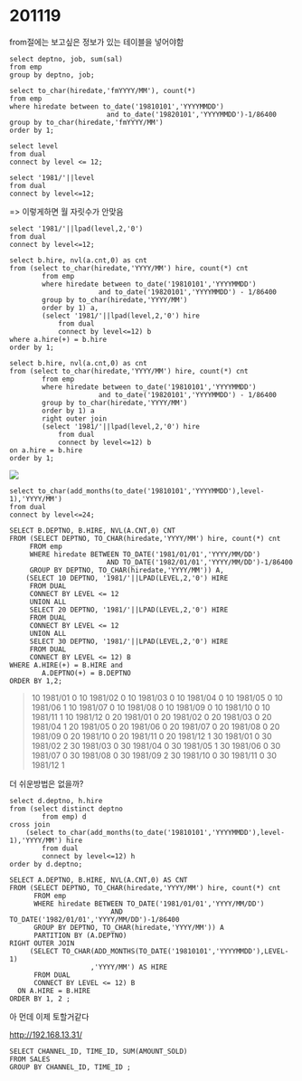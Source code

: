 

# 201119

from절에는 보고싶은 정보가 있는 테이블을 넣어야함

```mysql
select deptno, job, sum(sal)
from emp
group by deptno, job;
```

```mysql
select to_char(hiredate,'fmYYYY/MM'), count(*)
from emp
where hiredate between to_date('19810101','YYYYMMDD')
                        and to_date('19820101','YYYYMMDD')-1/86400
group by to_char(hiredate,'fmYYYY/MM')
order by 1;
```

```mysql
select level
from dual
connect by level <= 12;
```

```mysql
select '1981/'||level
from dual
connect by level<=12;
```

=> 이렇게하면 월 자릿수가 안맞음

```mysql
select '1981/'||lpad(level,2,'0')
from dual
connect by level<=12;
```

```mysql
select b.hire, nvl(a.cnt,0) as cnt
from (select to_char(hiredate,'YYYY/MM') hire, count(*) cnt
        from emp
        where hiredate between to_date('19810101','YYYYMMDD')
                      and to_date('19820101','YYYYMMDD') - 1/86400
        group by to_char(hiredate,'YYYY/MM')
        order by 1) a,
        (select '1981/'||lpad(level,2,'0') hire
            from dual
            connect by level<=12) b
where a.hire(+) = b.hire
order by 1;
```

```mysql
select b.hire, nvl(a.cnt,0) as cnt
from (select to_char(hiredate,'YYYY/MM') hire, count(*) cnt
        from emp
        where hiredate between to_date('19810101','YYYYMMDD')
                      and to_date('19820101','YYYYMMDD') - 1/86400
        group by to_char(hiredate,'YYYY/MM')
        order by 1) a
        right outer join
        (select '1981/'||lpad(level,2,'0') hire
            from dual
            connect by level<=12) b
on a.hire = b.hire
order by 1;
```



<img src="https://user-images.githubusercontent.com/24339310/99634365-b6bf3a00-2a83-11eb-869d-144940b478e7.PNG">

```mysql
select to_char(add_months(to_date('19810101','YYYYMMDD'),level-1),'YYYY/MM')
from dual
connect by level<=24;
```



```mysql
SELECT B.DEPTNO, B.HIRE, NVL(A.CNT,0) CNT
FROM (SELECT DEPTNO, TO_CHAR(hiredate,'YYYY/MM') hire, count(*) cnt
     FROM emp
     WHERE hiredate BETWEEN TO_DATE('1981/01/01','YYYY/MM/DD')
                        AND TO_DATE('1982/01/01','YYYY/MM/DD')-1/86400
     GROUP BY DEPTNO, TO_CHAR(hiredate,'YYYY/MM')) A,
    (SELECT 10 DEPTNO, '1981/'||LPAD(LEVEL,2,'0') HIRE
     FROM DUAL
     CONNECT BY LEVEL <= 12
     UNION ALL
     SELECT 20 DEPTNO, '1981/'||LPAD(LEVEL,2,'0') HIRE
     FROM DUAL
     CONNECT BY LEVEL <= 12
     UNION ALL
     SELECT 30 DEPTNO, '1981/'||LPAD(LEVEL,2,'0') HIRE
     FROM DUAL
     CONNECT BY LEVEL <= 12) B
WHERE A.HIRE(+) = B.HIRE and
        A.DEPTNO(+) = B.DEPTNO
ORDER BY 1,2;
```

> 10	1981/01	0
> 10	1981/02	0
> 10	1981/03	0
> 10	1981/04	0
> 10	1981/05	0
> 10	1981/06	1
> 10	1981/07	0
> 10	1981/08	0
> 10	1981/09	0
> 10	1981/10	0
> 10	1981/11	1
> 10	1981/12	0
> 20	1981/01	0
> 20	1981/02	0
> 20	1981/03	0
> 20	1981/04	1
> 20	1981/05	0
> 20	1981/06	0
> 20	1981/07	0
> 20	1981/08	0
> 20	1981/09	0
> 20	1981/10	0
> 20	1981/11	0
> 20	1981/12	1
> 30	1981/01	0
> 30	1981/02	2
> 30	1981/03	0
> 30	1981/04	0
> 30	1981/05	1
> 30	1981/06	0
> 30	1981/07	0
> 30	1981/08	0
> 30	1981/09	2
> 30	1981/10	0
> 30	1981/11	0
> 30	1981/12	1

더 쉬운방법은 없을까?

```mysql
select d.deptno, h.hire
from (select distinct deptno
        from emp) d
cross join
    (select to_char(add_months(to_date('19810101','YYYYMMDD'),level-1),'YYYY/MM') hire
        from dual
        connect by level<=12) h
order by d.deptno;
```

```mysql
SELECT A.DEPTNO, B.HIRE, NVL(A.CNT,0) AS CNT 
FROM (SELECT DEPTNO, TO_CHAR(hiredate,'YYYY/MM') hire, count(*) cnt
      FROM emp
      WHERE hiredate BETWEEN TO_DATE('1981/01/01','YYYY/MM/DD')
                         AND TO_DATE('1982/01/01','YYYY/MM/DD')-1/86400
      GROUP BY DEPTNO, TO_CHAR(hiredate,'YYYY/MM')) A 
	  PARTITION BY (A.DEPTNO) 
RIGHT OUTER JOIN 
     (SELECT TO_CHAR(ADD_MONTHS(TO_DATE('19810101','YYYYMMDD'),LEVEL-1)
                    ,'YYYY/MM') AS HIRE
      FROM DUAL 
      CONNECT BY LEVEL <= 12) B 
  ON A.HIRE = B.HIRE 
ORDER BY 1, 2 ;
```



아 먼데 이제 토할거같다

http://192.168.13.31/



```mysql
SELECT CHANNEL_ID, TIME_ID, SUM(AMOUNT_SOLD)
FROM SALES 
GROUP BY CHANNEL_ID, TIME_ID ;
```

